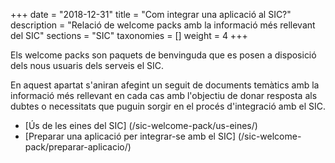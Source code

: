 +++
date        = "2018-12-31"
title       = "Com integrar una aplicació al SIC?"
description = "Relació de welcome packs amb la informació més rellevant del SIC"
sections    = "SIC"
taxonomies  = []
weight 		= 4
+++

Els welcome packs son paquets de benvinguda que es posen a disposició dels nous usuaris dels serveis el SIC.

En aquest apartat s'aniran afegint un seguit de documents temàtics amb la informació més rellevant en cada cas amb l'objectiu de donar resposta als dubtes o necessitats que puguin sorgir en el procés d'integració amb el SIC.


- [Ús de les eines del SIC] (/sic-welcome-pack/us-eines/)
- [Preparar una aplicació per integrar-se amb el SIC] (/sic-welcome-pack/preparar-aplicacio/)
